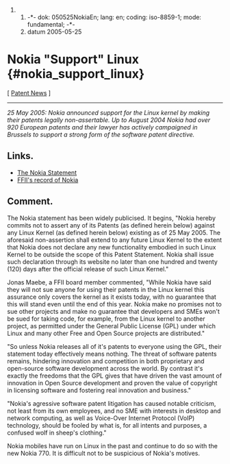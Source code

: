 1.  1.  -\*- dok: 050525NokiaEn; lang: en; coding: iso-8859-1; mode:
        fundamental; -\*-
    2.  datum 2005-05-25

# Nokia \"Support\" Linux {#nokia_support_linux}

\[ [ Patent News](SwpatcninoEn "wikilink") \]

------------------------------------------------------------------------

*25 May 2005: Nokia announced support for the Linux kernel by making
their patents legally non-assertable. Up to August 2004 Nokia had over
920 European patents and their lawyer has actively campaigned in
Brussels to support a strong form of the software patent directive.*

## Links.

-   [The Nokia
    Statement](http://www.nokia.com/nokia/0,1522,,00.html?orig=/iprstatements "wikilink")
-   [FFII\'s record of
    Nokia](http://swpat.ffii.org/gasnu/nokia/index.en.html "wikilink")

## Comment.

The Nokia statement has been widely publicised. It begins, \"Nokia
hereby commits not to assert any of its Patents (as defined herein
below) against any Linux Kernel (as defined herein below) existing as of
25 May 2005. The aforesaid non-assertion shall extend to any future
Linux Kernel to the extent that Nokia does not declare any new
functionality embodied in such Linux Kernel to be outside the scope of
this Patent Statement. Nokia shall issue such declaration through its
website no later than one hundred and twenty (120) days after the
official release of such Linux Kernel.\"

Jonas Maebe, a FFII board member commented, \"While Nokia have said they
will not sue anyone for using their patents in the Linux kernel this
assurance only covers the kernel as it exists today, with no guarantee
that this will stand even until the end of this year. Nokia make no
promises not to sue other projects and make no guarantee that developers
and SMEs won\'t be sued for taking code, for example, from the Linux
kernel to another project, as permitted under the General Public License
(GPL) under which Linux and many other Free and Open Source projects are
distributed.\"

\"So unless Nokia releases all of it\'s patents to everyone using the
GPL, their statement today effectively means nothing. The threat of
software patents remains, hindering innovation and competition in both
proprietary and open-source software development across the world. By
contrast it\'s exactly the freedoms that the GPL gives that have driven
the vast amount of innovation in Open Source development and proven the
value of copyright in licensing software and fostering real innovation
and business.\"

\"Nokia\'s agressive software patent litigation has caused notable
criticism, not least from its own employees, and no SME with interests
in desktop and network computing, as well as Voice-Over Internet
Protocol (VoIP) technology, should be fooled by what is, for all intents
and purposes, a confused wolf in sheep\'s clothing.\"

Nokia mobiles have run on Linux in the past and continue to do so with
the new Nokia 770. It is difficult not to be suspicious of Nokia\'s
motives.
